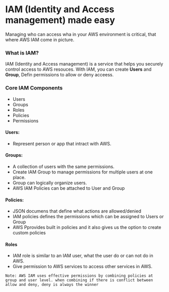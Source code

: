 # IAM (Identity and Access management) made easy

Managing who can access wha in your AWS environment is critical, that where AWS IAM come in picture.

### What is IAM?

IAM (Identity and Access management) is a service that helps you securely control access to AWS resouces. With IAM, you can create **Users** and **Group**, Defin permissions to allow or deny acceess.

### Core IAM Components

- Users
- Groups
- Roles
- Policies
- Permissions

#### Users:
- Represent person or app that intract with AWS.

#### Groups:
- A collection of users with the same permissions.
- Create IAM Group to manage permissions for multiple users at one place.
- Group can logically organize users.
-  AWS IAM Policies can be attached to User and Group

#### Policies: 
- JSON documens that define what actions are allowed/denied
- IAM policies defines the permissions which can be assigned to Users or Group
- AWS Pprovides built in policies and it also gives us the option to create custom policies

#### Roles
- IAM role is similar to an IAM user, what the user do or can not do in AWS.
- Give permission to AWS services to access other services in AWS.

`Note: AWS IAM uses effective permissions by combining policies at group and user level. when combining if there is conflict between allow and deny, deny is always the winner`









